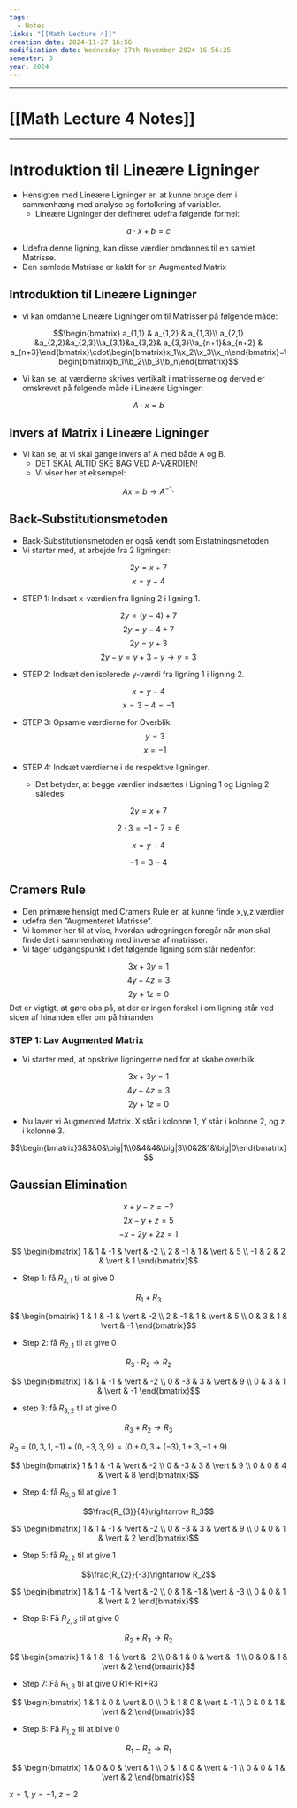 ```yaml
---
tags:
  - Notes
links: "[[Math Lecture 4]]"
creation date: 2024-11-27 16:56
modification date: Wednesday 27th November 2024 16:56:25
semester: 3
year: 2024
---
```



---
# [[Math Lecture 4 Notes]]

---



# Introduktion til Lineære Ligninger

- Hensigten med Lineære Ligninger er, at kunne bruge dem i sammenhæng med analyse og fortolkning af variabler.
	- Lineære Ligninger der defineret udefra følgende formel:


$$a\cdot x + b  = c$$

- Udefra denne ligning, kan disse værdier omdannes til en samlet Matrisse.
- Den samlede Matrisse er kaldt for en Augmented Matrix 



## Introduktion til Lineære Ligninger


-  vi kan omdanne Lineære Ligninger om til Matrisser på følgende måde:

$$\begin{bmatrix} a_{1,1} & a_{1,2} & a_{1,3}\\ a_{2,1} &a_{2,2}&a_{2,3}\\a_{3,1}&a_{3,2}& a_{3,3}\\a_{n+1}&a_{n+2} & a_{n+3}\end{bmatrix}\cdot\begin{bmatrix}x_1\\x_2\\x_3\\x_n\end{bmatrix}=\begin{bmatrix}b_1\\b_2\\b_3\\b_n\end{bmatrix}$$

- Vi kan se, at værdierne skrives vertikalt i matrisserne og derved er
omskrevet på følgende måde i Lineære Ligninger:


$$A\cdot x = b$$


## Invers af Matrix i Lineære Ligninger

- Vi kan se, at vi skal gange invers af A med både A og B.
	- DET SKAL ALTID SKE BAG VED A-VÆRDIEN!
	- Vi viser her et eksempel:

$$Ax=b\rightarrow A^{-1}\cdot$$




## Back-Substitutionsmetoden

- Back-Substitutionsmetoden  er også kendt som Erstatningsmetoden
- Vi starter med, at arbejde fra 2 ligninger:

$$2y=x+7$$
$$x=y-4$$


- STEP 1: Indsæt x-værdien fra ligning 2 i ligning 1.

$$2y=(y-4)+7$$
$$2y=y-4+7$$
$$2y=y+3$$
$$2y-y=y+3-y \rightarrow y=3$$

- STEP 2: Indsæt den isolerede y-værdi fra ligning 1 i ligning 2.


$$x=y-4$$
$$x=3-4=-1$$

- STEP 3: Opsamle værdierne for Overblik.
$$y=3$$
$$x=-1$$


- STEP 4: Indsæt værdierne i de respektive ligninger.

	- Det betyder, at begge værdier indsættes i Ligning 1 og Ligning 2 således:


$$2y=x+7$$

$$2\cdot3=-1+7=6$$



$$x=y-4$$

$$-1=3-4$$







## Cramers Rule


- Den primære hensigt med Cramers Rule er, at kunne finde x,y,z værdier
- udefra den ”Augmenteret Matrisse”.
- Vi kommer her til at vise, hvordan udregningen foregår når man skal finde det i sammenhæng med inverse af matrisser.
- Vi tager udgangspunkt i det følgende ligning som står nedenfor:



$$3x+3y=1$$
$$4y+4z=3$$
$$2y+1z=0$$
Det er vigtigt, at gøre obs på, at der er ingen forskel i om ligning står ved siden af hinanden eller om på hinanden



### STEP 1: Lav Augmented Matrix

- Vi starter med, at opskrive ligningerne ned for at skabe overblik.

$$3x+3y=1$$
$$4y+4z=3$$
$$2y+1z=0$$


- Nu laver vi Augmented Matrix. X står i kolonne 1, Y står i kolonne 2, og z i kolonne 3.


$$\begin{bmatrix}3&3&0&\big|1\\0&4&4&\big|3\\0&2&1&\big|0\end{bmatrix}$$









## Gaussian Elimination

$$x+y-z=-2$$
$$2x-y+z=5$$
$$-x+2y+2z=1$$



$$
\begin{bmatrix}
1 & 1 & -1 & \vert & -2 \\
2 & -1 & 1 & \vert & 5 \\
-1 & 2 & 2 & \vert & 1
\end{bmatrix}$$



- Step 1:  få $R_{3,1}$ til at give 0

$$R_{1}+R_3$$

$$
\begin{bmatrix}
1 & 1 & -1 & \vert & -2 \\
2 & -1 & 1 & \vert & 5 \\
0 & 3 & 1 & \vert & -1
\end{bmatrix}$$



- Step 2: få $R_{2,1}$ til at give 0

$$R_{3} \cdot R_{2} \rightarrow R_2$$

$$
\begin{bmatrix}
1 & 1 & -1 & \vert & -2 \\
0 & -3 & 3 & \vert & 9 \\
0 & 3 & 1 & \vert & -1
\end{bmatrix}$$


- step 3: få $R_{3,2}$ til at give 0


$$R_3+R_{2} \rightarrow R_3$$

$R_3=(0,3,1,−1)+(0,−3,3,9)=(0+0,3+(−3),1+3,−1+9)$



$$
\begin{bmatrix}
1 & 1 & -1 & \vert & -2 \\
0 & -3 & 3 & \vert & 9 \\
0 & 0 & 4 & \vert & 8
\end{bmatrix}$$


- Step 4: få $R_{3,3}$ til at give 1


$$\frac{R_{3}}{4}\rightarrow R_3$$



$$
\begin{bmatrix}
1 & 1 & -1 & \vert & -2 \\
0 & -3 & 3 & \vert & 9 \\
0 & 0 & 1 & \vert & 2
\end{bmatrix}$$

- Step 5: få $R_{2,2}$ til at give 1



$$\frac{R_{2}}{-3}\rightarrow R_2$$


$$
\begin{bmatrix}
1 & 1 & -1 & \vert & -2 \\
0 & 1 & -1 & \vert & -3 \\
0 & 0 & 1 & \vert & 2
\end{bmatrix}$$


- Step 6: Få   $R_{2,3}$ til at give 0


$$R_2+R_3\rightarrow R_2$$

$$
\begin{bmatrix}
1 & 1 & -1 & \vert & -2 \\
0 & 1 & 0 & \vert & -1 \\
0 & 0 & 1 & \vert & 2
\end{bmatrix}$$


- Step 7: Få $R_{1,3}$ til at give 0
R1​←R1​+R3​



$$
\begin{bmatrix}
1 & 1 & 0 & \vert & 0 \\
0 & 1 & 0 & \vert & -1 \\
0 & 0 & 1 & \vert & 2
\end{bmatrix}$$


- Step 8: Få $R_{1,2}$ til at blive 0


$$R_{1}-R_{2}\rightarrow R_1$$


$$
\begin{bmatrix}
1 & 0 & 0 & \vert & 1 \\
0 & 1 & 0 & \vert & -1 \\
0 & 0 & 1 & \vert & 2
\end{bmatrix}$$

$x=1$, $y=−1$, $z=2$


